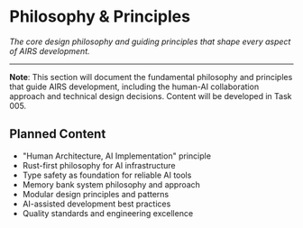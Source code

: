 # Philosophy & Principles

*The core design philosophy and guiding principles that shape every aspect of AIRS development.*

---

**Note**: This section will document the fundamental philosophy and principles that guide AIRS development, including the human-AI collaboration approach and technical design decisions. Content will be developed in Task 005.

## Planned Content

- "Human Architecture, AI Implementation" principle
- Rust-first philosophy for AI infrastructure
- Type safety as foundation for reliable AI tools
- Memory bank system philosophy and approach
- Modular design principles and patterns
- AI-assisted development best practices
- Quality standards and engineering excellence
